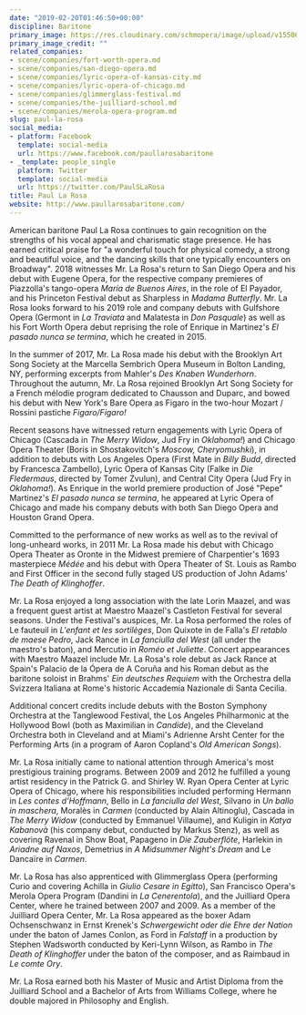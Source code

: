 ```yaml
---
date: "2019-02-20T01:46:50+00:00"
discipline: Baritone
primary_image: https://res.cloudinary.com/schmopera/image/upload/v1550626846/media/2019/02/PaulLaRosa.jpg
primary_image_credit: ""
related_companies:
- scene/companies/fort-worth-opera.md
- scene/companies/san-diego-opera.md
- scene/companies/lyric-opera-of-kansas-city.md
- scene/companies/lyric-opera-of-chicago.md
- scene/companies/glimmerglass-festival.md
- scene/companies/the-juilliard-school.md
- scene/companies/merola-opera-program.md
slug: paul-la-rosa
social_media:
- platform: Facebook
  template: social-media
  url: https://www.facebook.com/paullarosabaritone
- _template: people_single
  platform: Twitter
  template: social-media
  url: https://twitter.com/PaulSLaRosa
title: Paul La Rosa
website: http://www.paullarosabaritone.com/
---
```

American baritone Paul La Rosa continues to gain recognition on the strengths of his vocal appeal and charismatic stage presence. He has earned critical praise for "a wonderful touch for physical comedy, a strong and beautiful voice, and the dancing skills that one typically encounters on Broadway". 2018 witnesses Mr. La Rosa's return to San Diego Opera and his debut with Eugene Opera, for the respective company premieres of Piazzolla's tango-opera _María de Buenos Aires_, in the role of El Payador, and his Princeton Festival debut as Sharpless in _Madama Butterfly_. Mr. La Rosa looks forward to his 2019 role and company debuts with Gulfshore Opera (Germont in _La Traviata_ and Malatesta in _Don Pasquale_) as well as his Fort Worth Opera debut reprising the role of Enrique in Martinez's _El pasado nunca se termina_, which he created in 2015.

In the summer of 2017, Mr. La Rosa made his debut with the Brooklyn Art Song Society at the Marcella Sembrich Opera Museum in Bolton Landing, NY, performing excerpts from Mahler's _Des Knaben Wunderhorn_. Throughout the autumn, Mr. La Rosa rejoined Brooklyn Art Song Society for a French mélodie program dedicated to Chausson and Duparc, and bowed his debut with New York's Bare Opera as Figaro in the two-hour Mozart / Rossini pastiche _Figaro/Figaro!_

Recent seasons have witnessed return engagements with Lyric Opera of Chicago (Cascada in _The Merry Widow_, Jud Fry in _Oklahoma!_) and Chicago Opera Theater (Boris in Shostakovitch's _Moscow, Cheryomushki_), in addition to debuts with Los Angeles Opera (First Mate in _Billy Budd_, directed by Francesca Zambello), Lyric Opera of Kansas City (Falke in _Die Fledermaus_, directed by Tomer Zvulun), and Central City Opera (Jud Fry in _Oklahoma!_). As Enrique in the world premiere production of José "Pepe" Martinez's _El pasado nunca se termina_, he appeared at Lyric Opera of Chicago and made his company debuts with both San Diego Opera and Houston Grand Opera.

Committed to the performance of new works as well as to the revival of long-unheard works, in 2011 Mr. La Rosa made his debut with Chicago Opera Theater as Oronte in the Midwest premiere of Charpentier's 1693 masterpiece _Médée_ and his debut with Opera Theater of St. Louis as Rambo and First Officer in the second fully staged US production of John Adams' _The Death of Klinghoffer_.

Mr. La Rosa enjoyed a long association with the late Lorin Maazel, and was a frequent guest artist at Maestro Maazel's Castleton Festival for several seasons. Under the Festival's auspices, Mr. La Rosa performed the roles of Le fauteuil in _L'enfant et les sortilèges_, Don Quixote in de Falla's _El retablo de maese Pedro_, Jack Rance in _La fanciulla del West_ (all under the maestro's baton), and Mercutio in _Roméo et Juliette_. Concert appearances with Maestro Maazel include Mr. La Rosa's role debut as Jack Rance at Spain's Palacio de la Ópera de A Coruña and his Roman debut as the baritone soloist in Brahms' _Ein deutsches Requiem_ with the Orchestra della Svizzera Italiana at Rome's historic Accademia Nazionale di Santa Cecilia.

Additional concert credits include debuts with the Boston Symphony Orchestra at the Tanglewood Festival, the Los Angeles Philharmonic at the Hollywood Bowl (both as Maximilian in _Candide_), and the Cleveland Orchestra both in Cleveland and at Miami's Adrienne Arsht Center for the Performing Arts (in a program of Aaron Copland's _Old American Songs_).

Mr. La Rosa initially came to national attention through America's most prestigious training programs. Between 2009 and 2012 he fulfilled a young artist residency in the Patrick G. and Shirley W. Ryan Opera Center at Lyric Opera of Chicago, where his responsibilities included performing Hermann in _Les contes d'Hoffmann_, Bello in _La fanciulla del West_, Silvano in _Un ballo in maschera_, Moralès in _Carmen_ (conducted by Alain Altinoglu), Cascada in _The Merry Widow_ (conducted by Emmanuel Villaume), and Kuligin in _Katya Kabanovà_ (his company debut, conducted by Markus Stenz), as well as covering Ravenal in Show Boat, Papageno in _Die Zauberflöte_, Harlekin in _Ariadne auf Naxos_, Demetrius in _A Midsummer Night's Dream_ and Le Dancaïre in _Carmen_.

Mr. La Rosa has also apprenticed with Glimmerglass Opera (performing Curio and covering Achilla in _Giulio Cesare in Egitto_), San Francisco Opera's Merola Opera Program (Dandini in _La Cenerentola_), and the Juilliard Opera Center, where he trained between 2007 and 2009. As a member of the Juilliard Opera Center, Mr. La Rosa appeared as the boxer Adam Ochsenschwanz in Ernst Krenek's _Schwergewicht oder die Ehre der Nation_ under the baton of James Conlon, as Ford in _Falstaff_ in a production by Stephen Wadsworth conducted by Keri-Lynn Wilson, as Rambo in _The Death of Klinghoffer_ under the baton of the composer, and as Raimbaud in _Le comte Ory_.

Mr. La Rosa earned both his Master of Music and Artist Diploma from the Juilliard School and a Bachelor of Arts from Williams College, where he double majored in Philosophy and English.
